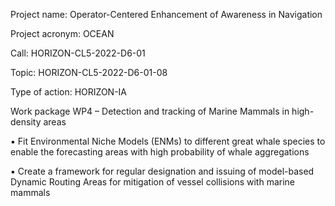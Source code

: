 Project name: Operator-Centered Enhancement of Awareness in Navigation

Project acronym: OCEAN

Call: HORIZON-CL5-2022-D6-01

Topic: HORIZON-CL5-2022-D6-01-08

Type of action: HORIZON-IA


Work package WP4 – Detection and tracking of Marine Mammals in high-density areas

▪ Fit Environmental Niche Models (ENMs) to different great whale species to enable the forecasting areas with high probability of whale aggregations

▪ Create a framework for regular designation and issuing of model-based Dynamic Routing Areas for mitigation of vessel collisions with marine mammals

